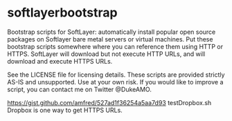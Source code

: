 softlayerbootstrap
==================

Bootstrap scripts for SoftLayer: automatically install popular open source packages on Softlayer bare metal servers or virtual machines.  Put these bootstrap scripts somewhere where you can reference them using HTTP or HTTPS.  SoftLayer
will download but not execute HTTP URLs, and will download and execute HTTPS URLs.

See the LICENSE file for licensing details.  These scripts are provided strictly AS-IS and unsupported.  Use at your own risk.  If you would like to improve a script, you can contact me on Twitter @DukeAMO.

https://gist.github.com/amfred/527ad1f36254a5aa7d93 testDropbox.sh Dropbox is one way to get HTTPS URLs.
